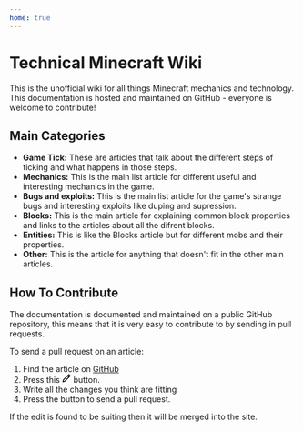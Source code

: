 ```yaml
---
home: true
---
```


# Technical Minecraft Wiki
This is the unofficial wiki for all things Minecraft mechanics and technology. This documentation is hosted and maintained on GitHub - everyone is welcome to contribute!

## Main Categories 
- **Game Tick:** These are articles that talk about the different steps of ticking and what happens in those steps. 
- **Mechanics:** This is the main list article for different useful and interesting mechanics in the game.
- **Bugs and exploits:** This is the main list article for the game's strange bugs and interesting exploits like duping and supression.
- **Blocks:** This is the main article for explaining common block properties and links to the articles about all the difrent blocks.
- **Entities:** This is like the Blocks article but for different mobs and their properties.
- **Other:** This is the article for anything that doesn't fit in the other main articles.

## How To Contribute
The documentation is documented and maintained on a public GitHub repository, this means that it is very easy to contribute to by sending in pull requests.

To send a pull request on an article:
1. Find the article on [GitHub](https://github.com/TechMCDocs/pages)
2. Press this <svg aria-hidden="true" height="16" viewBox="0 0 16 16" version="1.1" width="16" data-view-component="true" class="octicon octicon-pencil"><path fill-rule="evenodd" d="M11.013 1.427a1.75 1.75 0 012.474 0l1.086 1.086a1.75 1.75 0 010 2.474l-8.61 8.61c-.21.21-.47.364-.756.445l-3.251.93a.75.75 0 01-.927-.928l.929-3.25a1.75 1.75 0 01.445-.758l8.61-8.61zm1.414 1.06a.25.25 0 00-.354 0L10.811 3.75l1.439 1.44 1.263-1.263a.25.25 0 000-.354l-1.086-1.086zM11.189 6.25L9.75 4.81l-6.286 6.287a.25.25 0 00-.064.108l-.558 1.953 1.953-.558a.249.249 0 00.108-.064l6.286-6.286z"/></svg> button. 
3. Write all the changes you think are fitting
4. Press the button to send a pull request. 

If the edit is found to be suiting then it will be merged into the site.


